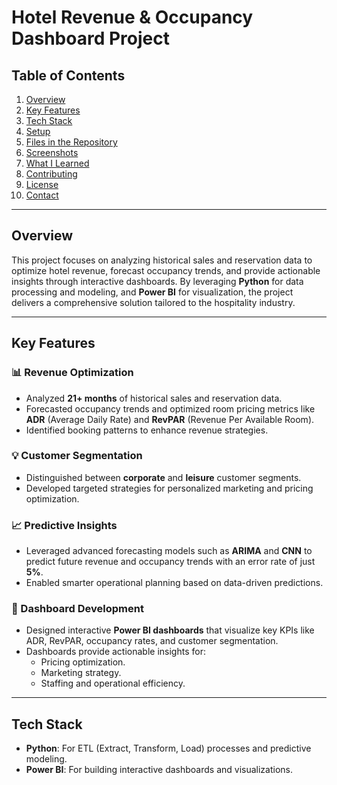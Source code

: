 # Hotel Revenue & Occupancy Dashboard Project

## Table of Contents
1. [Overview](#overview)
2. [Key Features](#key-features)
3. [Tech Stack](#tech-stack)
4. [Setup](#setup)
5. [Files in the Repository](#files-in-the-repository)
6. [Screenshots](#screenshots)
7. [What I Learned](#what-i-learned)
8. [Contributing](#contributing)
9. [License](#license)
10. [Contact](#contact)

---

## Overview
This project focuses on analyzing historical sales and reservation data to optimize hotel revenue, forecast occupancy trends, and provide actionable insights through interactive dashboards. By leveraging **Python** for data processing and modeling, and **Power BI** for visualization, the project delivers a comprehensive solution tailored to the hospitality industry.

---

## Key Features

### 📊 Revenue Optimization
- Analyzed **21+ months** of historical sales and reservation data.
- Forecasted occupancy trends and optimized room pricing metrics like **ADR** (Average Daily Rate) and **RevPAR** (Revenue Per Available Room).
- Identified booking patterns to enhance revenue strategies.

### 💡 Customer Segmentation
- Distinguished between **corporate** and **leisure** customer segments.
- Developed targeted strategies for personalized marketing and pricing optimization.

### 📈 Predictive Insights
- Leveraged advanced forecasting models such as **ARIMA** and **CNN** to predict future revenue and occupancy trends with an error rate of just **5%**.
- Enabled smarter operational planning based on data-driven predictions.

### 🚀 Dashboard Development
- Designed interactive **Power BI dashboards** that visualize key KPIs like ADR, RevPAR, occupancy rates, and customer segmentation.
- Dashboards provide actionable insights for:
  - Pricing optimization.
  - Marketing strategy.
  - Staffing and operational efficiency.

---

## Tech Stack
- **Python**: For ETL (Extract, Transform, Load) processes and predictive modeling.
- **Power BI**: For building interactive dashboards and visualizations.
